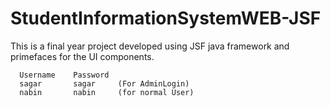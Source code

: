 # StudentInformationSystemWEB-JSF

This is a final year project developed using JSF java framework and primefaces for the UI components. 

      Username    Password
      sagar       sagar     (For AdminLogin)
      nabin       nabin     (for normal User)
      
